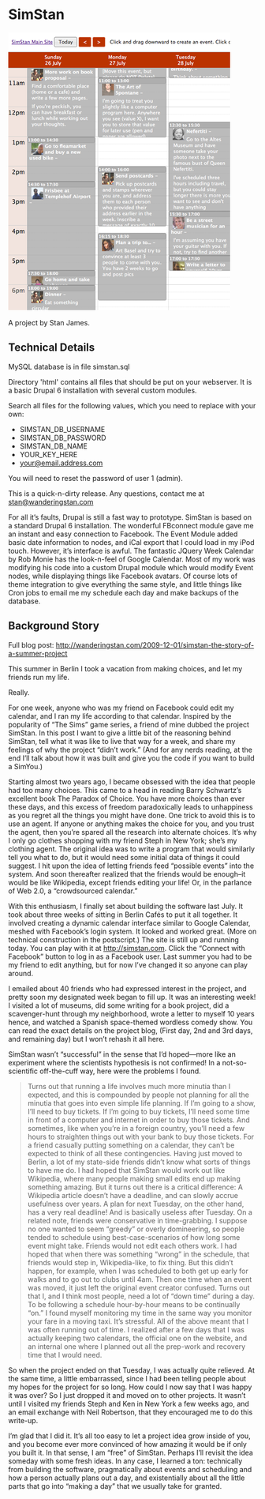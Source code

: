 SimStan
=======

![Screenshot of SimStan](simstan_screenshot_1.png "Screenshot")

A project by Stan James.


Technical Details
-----------------
MySQL database is in file simstan.sql

Directory 'html' contains all files that should be put on your webserver. It is a basic Drupal 6 installation with several custom modules.

Search all files for the following values, which you need to replace with your own:

- SIMSTAN_DB_USERNAME 
- SIMSTAN_DB_PASSWORD
- SIMSTAN_DB_NAME
- YOUR_KEY_HERE
- your@email.address.com

You will need to reset the password of user 1 (admin).

This is a quick-n-dirty release. Any questions, contact me at stan@wanderingstan.com

For all it’s faults, Drupal is still a fast way to prototype. SimStan is based on a standard Drupal 6 installation. The wonderful FBconnect module gave me an instant and easy connection to Facebook. The Event Module added basic date information to nodes, and iCal export that I could load in my iPod touch. However, it’s interface is awful. The fantastic JQuery Week Calendar by Rob Monie has the look-n-feel of Google Calendar. Most of my work was modifying his code into a custom Drupal module which would modify Event nodes, while displaying things like Facebook avatars. Of course lots of theme integration to give everything the same style, and little things like Cron jobs to email me my schedule each day and make backups of the database.

Background Story
----------------

Full blog post: http://wanderingstan.com/2009-12-01/simstan-the-story-of-a-summer-project

This summer in Berlin I took a vacation from making choices, and let my friends run my life.

Really.

For one week, anyone who was my friend on Facebook could edit my calendar, and I ran my life according to that calendar. Inspired by the popularity of “The Sims” game series, a friend of mine dubbed the project SimStan.  In this post I want to give a little bit of the reasoning behind SimStan, tell what it was like to live that way for a week, and share my feelings of why the project “didn’t work.” (And for any nerds reading, at the end I’ll talk about how it was built and give you the code if you want to build a SimYou.)

Starting almost two years ago, I became obsessed with the idea that people had too many choices. This came to a head in reading Barry Schwartz’s excellent book The Paradox of Choice. You have more choices than ever these days, and this excess of freedom paradoxically leads to unhappiness as you regret all the things you might have done. One trick to avoid this is to use an agent. If anyone or anything makes the choice for you, and you trust the agent, then you’re spared all the research into alternate choices. It’s why I only go clothes shopping with my friend Steph in New York; she’s my clothing agent. The original idea was to write a program that would similarly tell you what to do, but it would need some initial data of things it could suggest. I hit upon the idea of letting friends feed “possible events” into the system. And soon thereafter realized that the friends would be enough–it would be like Wikipedia, except friends editing your life! Or, in the parlance of Web 2.0, a “crowdsourced calendar.”

With this enthusiasm, I finally set about building the software last July. It took about three weeks of sitting in Berlin Cafés to put it all together. It involved creating a dynamic calendar interface similar to Google Calendar, meshed with Facebook’s login system. It looked and worked great. (More on technical construction in the postscript.) The site is still up and running today. You can play with it at http://simstan.com. Click the “Connect with Facebook” button to log in as a Facebook user. Last summer you had to be my friend to edit anything, but for now I’ve changed it so anyone can play around.

I emailed about 40 friends who had expressed interest in the project, and pretty soon my designated week began to fill up. It was an interesting week! I visited a lot of museums, did some writing for a book project, did a scavenger-hunt through my neighborhood, wrote a letter to myself 10 years hence, and watched a Spanish space-themed wordless comedy show. You can read the exact details on the project blog, (First day, 2nd and 3rd days, and remaining day) but I won’t rehash it all here.

SimStan wasn’t “successful” in the sense that I’d hoped—more like an experiment where the scientists hypothesis is not confirmed! In a not-so-scientific off-the-cuff way, here were the problems I found.

> Turns out that running a life involves much more minutia than I expected, and this is compounded by people not planning for all the minutia that goes into even simple life planning. If I’m going to a show, I’ll need to buy tickets. If I’m going to buy tickets, I’ll need some time in front of a computer and internet in order to buy those tickets. And sometimes, like when you’re in a foreign country, you’ll need a few hours to straighten things out with your bank to buy those tickets. For a friend casually putting something on a calendar, they can’t be expected to think of all these contingencies.
> Having just moved to Berlin, a lot of my state-side friends didn’t know what sorts of things to have me do.
> I had hoped that SimStan would work out like Wikipedia, where many people making small edits end up making something amazing. But it turns out there is a critical difference: A Wikipedia article doesn’t have a deadline, and can slowly accrue usefulness over years. A plan for next Tuesday, on the other hand, has a very real deadline! And is basically useless after Tuesday.
> On a related note, friends were conservative in time-grabbing. I suppose no one wanted to seem “greedy” or overly domineering, so people tended to schedule using best-case-scenarios of how long some event might take.
> Friends would not edit each others work. I had hoped that when there was something “wrong” in the schedule, that friends would step in, Wikipedia-like, to fix thing. But this didn’t happen, for example, when I was scheduled to both get up early for walks and to go out to clubs until 4am. Then one time when an event was moved, it just left the original event creator confused.
> Turns out that I, and I think most people, need a lot of “down time” during a day. To be following a schedule hour-by-hour means to be continually “on.”  I found myself monitoring my time in the same way you monitor your fare in a moving taxi. It’s stressful.
> All of the above meant that I was often running out of time. I realized after a few days that I was actually keeping two calendars, the official one on the website, and an internal one where I planned out all the prep-work and recovery time that I would need.

So when the project ended on that Tuesday, I was actually quite relieved. At the same time, a little embarrassed, since I had been telling people about my hopes for the project for so long. How could I now say that I was happy it was over? So I just dropped it and moved on to other projects. It wasn’t until I visited my friends Steph and Ken in New York a few weeks ago, and an email exchange with Neil Robertson, that they encouraged me to do this write-up.

I’m glad that I did it. It’s all too easy to let a project idea grow inside of you, and you become ever more convinced of how amazing it would be if only you built it. In that sense, I am “free” of SimStan. Perhaps I’ll revisit the idea someday with some fresh ideas. In any case, I learned a ton: technically from building the software, pragmatically about  events and scheduling and how a person actually plans out a day, and existentially about all the little parts that go into “making a day” that we usually take for granted.

